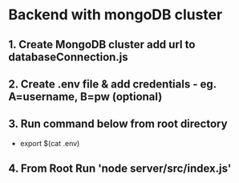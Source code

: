 # Backend with mongoDB cluster

## 1. Create MongoDB cluster add url to databaseConnection.js

## 2. Create .env file & add credentials - eg. A=username, B=pw (optional)

## 3. Run command below from root directory
- export $(cat .env)

## 4. From Root Run 'node server/src/index.js'
